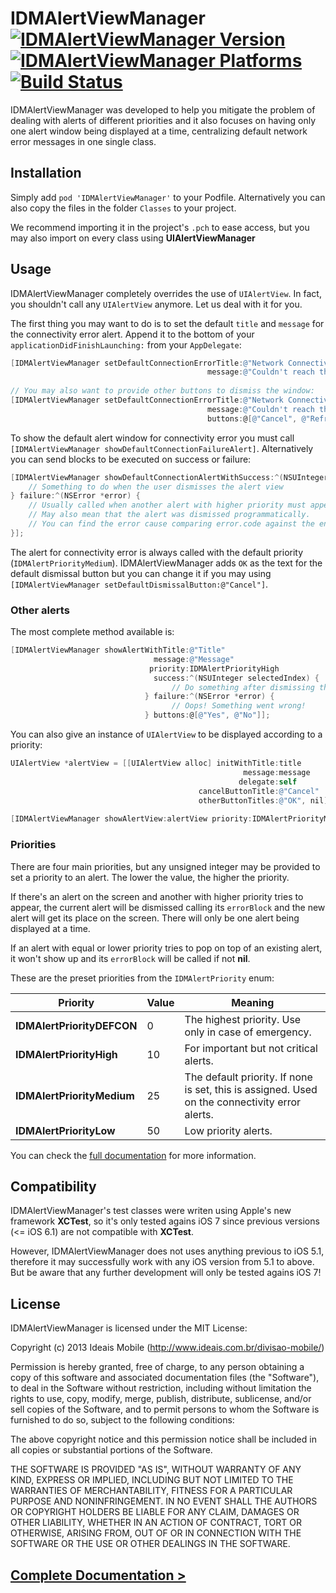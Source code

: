 IDMAlertViewManager [![IDMAlertViewManager Version](https://cocoapod-badges.herokuapp.com/v/IDMAlertViewManager/badge.svg)](http://cocoadocs.org/docsets/IDMAlertViewManager) [![IDMAlertViewManager Platforms](https://cocoapod-badges.herokuapp.com/p/IDMAlertViewManager/badge.svg)](http://cocoadocs.org/docsets/IDMAlertViewManager) [![Build Status](https://travis-ci.org/ideaismobile/IDMAlertViewManager.png)](https://travis-ci.org/ideaismobile/IDMAlertViewManager)
===================

IDMAlertViewManager was developed to help you mitigate the problem of dealing with alerts of different priorities and it also focuses on having only one alert window being displayed at a time, centralizing default network error messages in one single class.

## Installation

Simply add `pod 'IDMAlertViewManager'` to your Podfile. Alternatively you can also copy the files in the folder `Classes` to your project.

We recommend importing it in the project's `.pch` to ease access, but you may also import on every class using **UIAlertViewManager**

## Usage

IDMAlertViewManager completely overrides the use of `UIAlertView`. In fact, you shouldn't call any `UIAlertView` anymore. Let us deal with it for you.

The first thing you may want to do is to set the default `title` and `message` for the connectivity error alert. Append it to the bottom of your `applicationDidFinishLaunching:` from your `AppDelegate`:

``` objective-c
[IDMAlertViewManager setDefaultConnectionErrorTitle:@"Network Connectivity Error" 
                                            message:@"Couldn't reach the server. Please, try again."];
	
// You may also want to provide other buttons to dismiss the window:
[IDMAlertViewManager setDefaultConnectionErrorTitle:@"Network Connectivity Error" 
                                            message:@"Couldn't reach the server. Please, try again."
                                            buttons:@[@"Cancel", @"Refresh"]];
```

To show the default alert window for connectivity error you must call `[IDMAlertViewManager showDefaultConnectionFailureAlert]`. Alternatively you can send blocks to be executed on success or failure:

``` objective-c
[IDMAlertViewManager showDefaultConnectionAlertWithSuccess:^(NSUInteger selectedIndex) {
	// Something to do when the user dismisses the alert view
} failure:^(NSError *error) {
	// Usually called when another alert with higher priority must appear.
	// May also mean that the alert was dismissed programmatically.
	// You can find the error cause comparing error.code against the enum IDMAlertError
}];
```

The alert for connectivity error is always called with the default priority (`IDMAlertPriorityMedium`). IDMAlertViewManager adds `OK` as the text for the default dismissal button but you can change it if you may using `[IDMAlertViewManager setDefaultDismissalButton:@"Cancel"]`.

### Other alerts

The most complete method available is:

``` objective-c									   
[IDMAlertViewManager showAlertWithTitle:@"Title"
                                message:@"Message"
                               priority:IDMAlertPriorityHigh
                                success:^(NSUInteger selectedIndex) {
                                	// Do something after dismissing the alert
                              } failure:^(NSError *error) {
                              		// Oops! Something went wrong!
                              } buttons:@[@"Yes", @"No"]];
```

You can also give an instance of `UIAlertView` to be displayed according to a priority:

``` objective-c
UIAlertView *alertView = [[UIAlertView alloc] initWithTitle:title
                                                    message:message
                                                   delegate:self
                                          cancelButtonTitle:@"Cancel"
                                          otherButtonTitles:@"OK", nil];
                                          
[IDMAlertViewManager showAlertView:alertView priority:IDMAlertPriorityMedium];
```

### Priorities

There are four main priorities, but any unsigned integer may be provided to set a priority to an alert. The lower the value, the higher the priority.

If there's an alert on the screen and another with higher priority tries to appear, the current alert will be dismissed calling its `errorBlock` and the new alert will get its place on the screen. There will only be one alert being displayed at a time.

If an alert with equal or lower priority tries to pop on top of an existing alert, it won't show up and its `errorBlock` will be called if not **nil**.

These are the preset priorities from the `IDMAlertPriority` enum:

Priority | Value | Meaning
---------|-------|--------
**IDMAlertPriorityDEFCON** | 0 | The highest priority. Use only in case of emergency.
**IDMAlertPriorityHigh** | 10 | For important but not critical alerts.
**IDMAlertPriorityMedium** | 25 | The default priority. If none is set, this is assigned. Used on the connectivity error alerts.
**IDMAlertPriorityLow** | 50 | Low priority alerts.

You can check the [full documentation](http://ideaismobile.github.io/IDMAlertViewManager/docs) for more information.

## Compatibility

IDMAlertViewManager's test classes were writen using Apple's new framework **XCTest**, so it's only tested agains iOS 7 since previous versions (<= iOS 6.1) are not compatible with **XCTest**.

However, IDMAlertViewManager does not uses anything previous to iOS 5.1, therefore it may successfully work with any iOS version from 5.1 to above. But be aware that any further development will only be tested agains iOS 7!

## License

IDMAlertViewManager is licensed under the MIT License:

Copyright (c) 2013 Ideais Mobile (http://www.ideais.com.br/divisao-mobile/)

Permission is hereby granted, free of charge, to any person obtaining a copy of
this software and associated documentation files (the "Software"), to deal in
the Software without restriction, including without limitation the rights to
use, copy, modify, merge, publish, distribute, sublicense, and/or sell copies of
the Software, and to permit persons to whom the Software is furnished to do so,
subject to the following conditions:

The above copyright notice and this permission notice shall be included in all
copies or substantial portions of the Software.

THE SOFTWARE IS PROVIDED "AS IS", WITHOUT WARRANTY OF ANY KIND, EXPRESS OR
IMPLIED, INCLUDING BUT NOT LIMITED TO THE WARRANTIES OF MERCHANTABILITY, FITNESS
FOR A PARTICULAR PURPOSE AND NONINFRINGEMENT. IN NO EVENT SHALL THE AUTHORS OR
COPYRIGHT HOLDERS BE LIABLE FOR ANY CLAIM, DAMAGES OR OTHER LIABILITY, WHETHER
IN AN ACTION OF CONTRACT, TORT OR OTHERWISE, ARISING FROM, OUT OF OR IN
CONNECTION WITH THE SOFTWARE OR THE USE OR OTHER DEALINGS IN THE SOFTWARE.

## [Complete Documentation >](http://ideaismobile.github.io/IDMAlertViewManager/docs)
